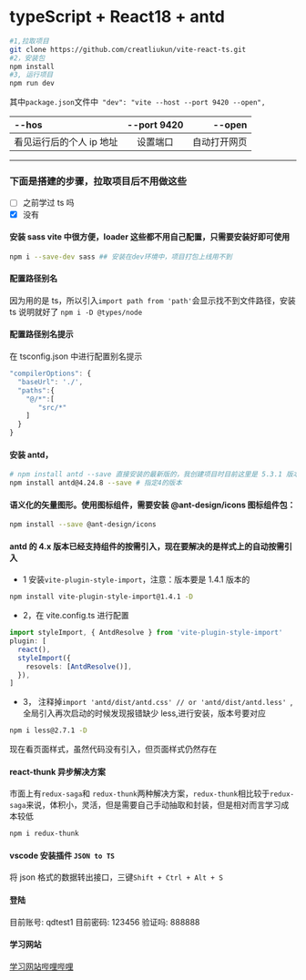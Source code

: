 # typeScript + React18 + antd

```bash
#1,拉取项目
git clone https://github.com/creatliukun/vite-react-ts.git
#2，安装包
npm install
#3, 运行项目
npm run dev
```

其中`package.json`文件中` "dev": "vite --host --port 9420 --open",`

| --hos                    | --port 9420 |       --open |
| :----------------------- | :---------: | -----------: |
| 看见运行后的个人 ip 地址 |  设置端口   | 自动打开网页 |

---

### 下面是搭建的步骤，拉取项目后不用做这些

- [ ] 之前学过 ts 吗
- [x] 没有

#### 安装 sass vite 中很方便，loader 这些都不用自己配置，只需要安装好即可使用

```bash
npm i --save-dev sass ## 安装在dev环境中，项目打包上线用不到
```

#### 配置路径别名

因为用的是 ts，所以引入`import path from 'path'`会显示找不到文件路径，安装 ts 说明就好了
`npm i -D @types/node`

#### 配置路径别名提示

在 tsconfig.json 中进行配置别名提示

```js
"compilerOptions": {
  "baseUrl": './',
  "paths":{
    "@/*":[
       "src/*"
    ]
  }
}
```

#### 安装 antd，

```bash
# npm install antd --save 直接安装的最新版的，我创建项目时目前这里是 5.3.1 版本
npm install antd@4.24.8 --save # 指定4的版本
```

#### 语义化的矢量图形。使用图标组件，需要安装 @ant-design/icons 图标组件包：

```bash
npm install --save @ant-design/icons
```

#### antd 的 4.x 版本已经支持组件的按需引入，现在要解决的是样式上的自动按需引入

- 1 安装`vite-plugin-style-import`，注意：版本要是 1.4.1 版本的

```bash
npm install vite-plugin-style-import@1.4.1 -D
```

- 2，在 vite.config.ts 进行配置

```ts
import styleImport, { AntdResolve } from 'vite-plugin-style-import'
plugin: [
  react(),
  styleImport({
    resovels: [AntdResolve()],
  }),
]
```

- 3， 注释掉`import 'antd/dist/antd.css' // or 'antd/dist/antd.less' `, 全局引入再次启动的时候发现报错缺少 less,进行安装，版本号要对应

```bash
npm i less@2.7.1 -D
```

现在看页面样式，虽然代码没有引入，但页面样式仍然存在

#### react-thunk 异步解决方案

市面上有`redux-saga`和 `redux-thunk`两种解决方案，`redux-thunk`相比较于`redux-saga`来说，体积小，灵活，但是需要自己手动抽取和封装，但是相对而言学习成本较低

```bash
npm i redux-thunk
```

#### vscode 安装插件 `JSON to TS`

将 json 格式的数据转出接口，三键`Shift + Ctrl + Alt + S`

#### 登陆

目前账号: qdtest1
目前密码: 123456
验证吗: 888888

#### 学习网站

[学习网站哔哩哔哩](https://www.bilibili.com/video/BV1FV4y157Zx?p=14&spm_id_from=pageDriver&vd_source=2ab81c1d2fa80ec3faf277e61e27b863)
